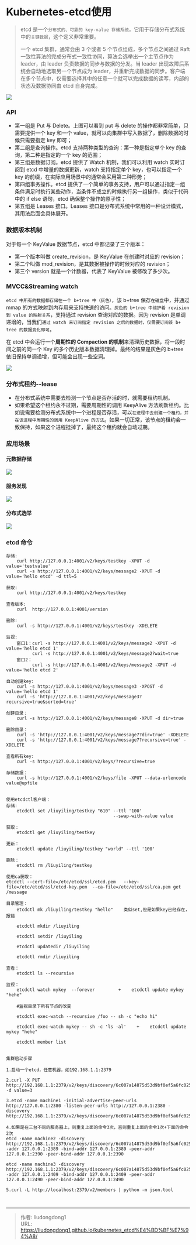 # Kubernetes-etcd使用


> etcd 是一个`分布式的、可靠的 key-value 存储系统`，它用于存储分布式系统中的`关键数据`，这个定义非常重要。 
>
> 一个 etcd 集群，通常会由 3 个或者 5 个节点组成，多个节点之间通过 Raft 一致性算法的完成分布式一致性协同，算法会选举出一个主节点作为 leader，由 leader 负责数据的同步与数据的分发。当 leader 出现故障后系统会自动地选取另一个节点成为 leader，并重新完成数据的同步。客户端在多个节点中，仅需要选择其中的任意一个就可以完成数据的读写，内部的状态及数据协同由 etcd 自身完成。

![](https://lddpicture.oss-cn-beijing.aliyuncs.com/picture/16eeec569c66ba18tplv-t2oaga2asx-zoom-in-crop-mark3024000.awebp)

### API

- 第一组是 Put 与 Delete。上图可以看到 put 与 delete 的操作都非常简单，只需要提供一个 key 和一个 value，就可以向集群中写入数据了，删除数据的时候只需要指定 key 即可；
- 第二组是查询操作。etcd 支持两种类型的查询：第一种是指定单个 key 的查询，第二种是指定的一个 key 的范围；
- 第三组是数据订阅。etcd 提供了 Watch 机制，我们可以利用 watch 实时订阅到 etcd 中增量的数据更新，watch 支持指定单个 key，也可以指定一个 key 的前缀，在实际应用场景中的通常会采用第二种形势；
- 第四组事务操作。etcd 提供了一个简单的事务支持，用户可以通过指定一组条件满足时执行某些动作，当条件不成立的时候执行另一组操作，类似于代码中的 if else 语句，etcd 确保整个操作的原子性；
- 第五组是 Leases 接口。Leases 接口是分布式系统中常用的一种设计模式，其用法后面会具体展开。

### 数据版本机制

对于每一个 KeyValue 数据节点，etcd 中都记录了三个版本：

- 第一个版本叫做 create_revision，是 KeyValue 在创建时对应的 revision；
- 第二个叫做 mod_revision，是其数据被操作的时候对应的 revision；
- 第三个 version 就是一个计数器，代表了 KeyValue 被修改了多少次。

### MVCC&Streaming watch

`etcd 中所有的数据都存储在一个 b+tree 中（灰色）`，该 b+tree 保存`在磁盘`中，并通过 mmap 的方式映射到内存用来支持快速的访问。`灰色的 b+tree 中维护着 revision 到 value 的映射关系`，支持通过 revision 查询对应的数据。因为 revision 是单调递增的，当我们`通过 watch 来订阅指定 revision 之后的数据时，仅需要订阅该 b+ tree 的数据变化即可`。

在 etcd 中会运行一个**周期性的 Compaction 的机制**来清理历史数据，将一段时间之前的同一个 Key 的多个历史版本数据清理掉。最终的结果是灰色的 b+tree 依旧保持单调递增，但可能会出现一些空洞。

![](https://lddpicture.oss-cn-beijing.aliyuncs.com/picture/16eeec56c2ade062tplv-t2oaga2asx-zoom-in-crop-mark3024000.awebp)

### 分布式租约--lease

- 在分布式系统中需要去检测一个节点是否存活的时，就需要租约机制。
- 如果希望这个租约永不过期，需要周期性的调用 KeeyAlive 方法刷新租约。比如说需要检测分布式系统中一个进程是否存活，可以`在进程中去创建一个租约，并在该进程中周期性的调用 KeepAlive 的方法`。如果一切正常，该节点的租约会一致保持，如果这个进程挂掉了，最终这个租约就会自动过期。

### 应用场景

#### 元数据存储

![](https://lddpicture.oss-cn-beijing.aliyuncs.com/picture/16eeec56cacb26a0tplv-t2oaga2asx-zoom-in-crop-mark3024000.awebp)

#### 服务发现

![](https://lddpicture.oss-cn-beijing.aliyuncs.com/picture/16eeec56cdbaa6d2tplv-t2oaga2asx-zoom-in-crop-mark3024000.awebp)

#### 分布式选举

![](https://lddpicture.oss-cn-beijing.aliyuncs.com/picture/16eeec56ce76b1b6tplv-t2oaga2asx-zoom-in-crop-mark3024000.awebp)

### etcd 命令

```
存储:
    curl http://127.0.0.1:4001/v2/keys/testkey -XPUT -d value='testvalue'
    curl -s http://127.0.0.1:4001/v2/keys/message2 -XPUT -d value='hello etcd' -d ttl=5

获取:
    curl http://127.0.0.1:4001/v2/keys/testkey

查看版本:
    curl  http://127.0.0.1:4001/version

删除:
    curl -s http://127.0.0.1:4001/v2/keys/testkey -XDELETE

监视:
    窗口1：curl -s http://127.0.0.1:4001/v2/keys/message2 -XPUT -d value='hello etcd 1'
          curl -s http://127.0.0.1:4001/v2/keys/message2?wait=true
    窗口2：
          curl -s http://127.0.0.1:4001/v2/keys/message2 -XPUT -d value='hello etcd 2'

自动创建key:
    curl -s http://127.0.0.1:4001/v2/keys/message3 -XPOST -d value='hello etcd 1'
    curl -s 'http://127.0.0.1:4001/v2/keys/message3?recursive=true&sorted=true'

创建目录：
    curl -s http://127.0.0.1:4001/v2/keys/message8 -XPUT -d dir=true

删除目录：
    curl -s 'http://127.0.0.1:4001/v2/keys/message7?dir=true' -XDELETE
    curl -s 'http://127.0.0.1:4001/v2/keys/message7?recursive=true' -XDELETE

查看所有key:
    curl -s http://127.0.0.1:4001/v2/keys/?recursive=true

存储数据：
    curl -s http://127.0.0.1:4001/v2/keys/file -XPUT --data-urlencode value@upfile


使用etcdctl客户端：
存储:
    etcdctl set /liuyiling/testkey "610" --ttl '100'
                                         --swap-with-value value

获取：
    etcdctl get /liuyiling/testkey

更新：
    etcdctl update /liuyiling/testkey "world" --ttl '100'

删除：
    etcdctl rm /liuyiling/testkey

使用ca获取：
etcdctl --cert-file=/etc/etcd/ssl/etcd.pem   --key-file=/etc/etcd/ssl/etcd-key.pem  --ca-file=/etc/etcd/ssl/ca.pem get /message

目录管理：
    etcdctl mk /liuyiling/testkey "hello"    类似set,但是如果key已经存在，报错

    etcdctl mkdir /liuyiling 

    etcdctl setdir /liuyiling  

    etcdctl updatedir /liuyiling      

    etcdctl rmdir /liuyiling    

查看：
    etcdctl ls --recursive

监视：
    etcdctl watch mykey  --forever         +    etcdctl update mykey "hehe"

    #监视目录下所有节点的改变

    etcdctl exec-watch --recursive /foo -- sh -c "echo hi"

    etcdctl exec-watch mykey -- sh -c 'ls -al'    +    etcdctl update mykey "hehe"

    etcdctl member list


集群启动步骤

1.启动一个etcd，任意机器，如192.168.1.1:2379

2.curl -X PUT http://192.168.1.1:2379/v2/keys/discovery/6c007a14875d53d9bf0ef5a6fc0257c817f0f222/_config/size -d value=3

3.etcd -name machine1 -initial-advertise-peer-urls http://127.0.0.1:2380 -listen-peer-urls http://127.0.0.1:2380 -discovery http://192.168.1.1:2379/v2/keys/discovery/6c007a14875d53d9bf0ef5a6fc0257c817f0f222

4.如果是在三台不同的服务器上，则重复上面的命令3次，否则重复上面的命令1次+下面的命令2次
etcd -name machine2 -discovery http://192.168.1.1:2379/v2/keys/discovery/6c007a14875d53d9bf0ef5a6fc0257c817f0f222 -addr 127.0.0.1:2389 -bind-addr 127.0.0.1:2389 -peer-addr 127.0.0.1:2390 -peer-bind-addr 127.0.0.1:2390

etcd -name machine3 -discovery http://192.168.1.1:2379/v2/keys/discovery/6c007a14875d53d9bf0ef5a6fc0257c817f0f222 -addr 127.0.0.1:2409 -bind-addr 127.0.0.1:2409 -peer-addr 127.0.0.1:2490 -peer-bind-addr 127.0.0.1:2490

5.curl -L http://localhost:2379/v2/members | python -m json.tool



```



---

> 作者: liudongdong1  
> URL: https://liudongdong1.github.io/kubernetes_etcd%E4%BD%BF%E7%94%A8/  

